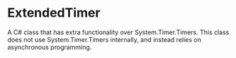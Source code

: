 # ExtendedTimer
A C# class that has extra functionality over System.Timer.Timers. This class does not use System.Timer.Timers internally, and instead relies on asynchronous programming.
